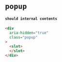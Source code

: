 # `popup`

#### `should internal contents`

```html
<div
  aria-hidden="true"
  class="popup"
>
  <slot>
  </slot>
</div>

```

